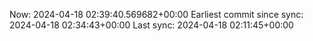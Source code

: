 Now: 2024-04-18 02:39:40.569682+00:00 Earliest commit since sync: 2024-04-18 02:34:43+00:00 Last sync: 2024-04-18 02:11:45+00:00
